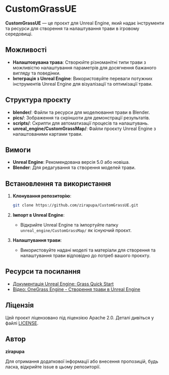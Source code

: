 
# CustomGrassUE

**CustomGrassUE** — це проєкт для Unreal Engine, який надає інструменти та ресурси для створення та налаштування трави в ігровому середовищі.

## Можливості

- **Налаштовувана трава**: Створюйте різноманітні типи трави з можливістю налаштування параметрів для досягнення бажаного вигляду та поведінки.
- **Інтеграція з Unreal Engine**: Використовуйте переваги потужних інструментів Unreal Engine для візуалізації та оптимізації трави.

## Структура проєкту

- **blender/**: Файли та ресурси для моделювання трави в Blender.
- **pics/**: Зображення та скріншоти для демонстрації результатів.
- **scripts/**: Скрипти для автоматизації процесів та налаштувань.
- **unreal_engine/CustomGrassMap/**: Файли проєкту Unreal Engine з налаштованими картами трави.

## Вимоги

- **Unreal Engine**: Рекомендована версія 5.0 або новіша.
- **Blender**: Для редагування та створення моделей трави.

## Встановлення та використання

1. **Клонування репозиторію**:
   ```bash
   git clone https://github.com/zirapupa/CustomGrassUE.git
   ```

2. **Імпорт в Unreal Engine**:
   - Відкрийте Unreal Engine та імпортуйте папку `unreal_engine/CustomGrassMap/` як існуючий проєкт.

3. **Налаштування трави**:
   - Використовуйте надані моделі та матеріали для створення та налаштування трави відповідно до потреб вашого проєкту.

## Ресурси та посилання

- [Документація Unreal Engine: Grass Quick Start](https://dev.epicgames.com/documentation/en-us/unreal-engine/grass-quick-start-in-unreal-engine)
- [Відео: OneGrass Engine - Створення трави в Unreal Engine](https://www.youtube.com/watch?v=hf8Vo8aGmbs)

## Ліцензія

Цей проєкт ліцензовано під ліцензією Apache 2.0. Деталі дивіться у файлі [LICENSE](LICENSE).

## Автор

**zirapupa**

Для отримання додаткової інформації або внесення пропозицій, будь ласка, відкрийте issue в цьому репозиторії.
